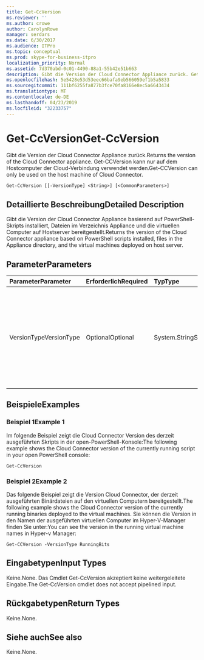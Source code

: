 ```yaml
---
title: Get-CcVersion
ms.reviewer: ''
ms.author: crowe
author: CarolynRowe
manager: serdars
ms.date: 6/30/2017
ms.audience: ITPro
ms.topic: conceptual
ms.prod: skype-for-business-itpro
localization_priority: Normal
ms.assetid: 7d370abd-0c01-4490-88a1-55b42e51b663
description: Gibt die Version der Cloud Connector Appliance zurück. Get-CCVersion kann nur auf dem Hostcomputer der Cloud-Verbindung verwendet werden.
ms.openlocfilehash: 5e5428e53d53eec66bafa9eb566059ef1b5a5833
ms.sourcegitcommit: 111bf6255fa877b3fce70fa8166e8ec5a6643434
ms.translationtype: MT
ms.contentlocale: de-DE
ms.lasthandoff: 04/23/2019
ms.locfileid: "32233757"
---
```

# <a name="get-ccversion"></a><span data-ttu-id="bfebd-104">Get-CcVersion</span><span class="sxs-lookup"><span data-stu-id="bfebd-104">Get-CcVersion</span></span>
 
<span data-ttu-id="bfebd-105">Gibt die Version der Cloud Connector Appliance zurück.</span><span class="sxs-lookup"><span data-stu-id="bfebd-105">Returns the version of the Cloud Connector appliance.</span></span> <span data-ttu-id="bfebd-106">Get-CCVersion kann nur auf dem Hostcomputer der Cloud-Verbindung verwendet werden.</span><span class="sxs-lookup"><span data-stu-id="bfebd-106">Get-CCVersion can only be used on the host machine of Cloud Connector.</span></span>
  
```
Get-CcVersion [[-VersionType] <String>] [<CommonParameters>]
```

## <a name="detailed-description"></a><span data-ttu-id="bfebd-107">Detaillierte Beschreibung</span><span class="sxs-lookup"><span data-stu-id="bfebd-107">Detailed Description</span></span>

<span data-ttu-id="bfebd-108">Gibt die Version der Cloud Connector Appliance basierend auf PowerShell-Skripts installiert, Dateien im Verzeichnis Appliance und die virtuellen Computer auf Hostserver bereitgestellt.</span><span class="sxs-lookup"><span data-stu-id="bfebd-108">Returns the version of the Cloud Connector appliance based on PowerShell scripts installed, files in the Appliance directory, and the virtual machines deployed on host server.</span></span>
  
## <a name="parameters"></a><span data-ttu-id="bfebd-109">Parameter</span><span class="sxs-lookup"><span data-stu-id="bfebd-109">Parameters</span></span>

|<span data-ttu-id="bfebd-110">**Parameter**</span><span class="sxs-lookup"><span data-stu-id="bfebd-110">**Parameter**</span></span>|<span data-ttu-id="bfebd-111">**Erforderlich**</span><span class="sxs-lookup"><span data-stu-id="bfebd-111">**Required**</span></span>|<span data-ttu-id="bfebd-112">**Typ**</span><span class="sxs-lookup"><span data-stu-id="bfebd-112">**Type**</span></span>|<span data-ttu-id="bfebd-113">**Beschreibung**</span><span class="sxs-lookup"><span data-stu-id="bfebd-113">**Description**</span></span>|
|:-----|:-----|:-----|:-----|
|<span data-ttu-id="bfebd-114">VersionType</span><span class="sxs-lookup"><span data-stu-id="bfebd-114">VersionType</span></span>  <br/> |<span data-ttu-id="bfebd-115">Optional</span><span class="sxs-lookup"><span data-stu-id="bfebd-115">Optional</span></span>  <br/> |<span data-ttu-id="bfebd-116">System.String</span><span class="sxs-lookup"><span data-stu-id="bfebd-116">System.String</span></span>  <br/> |<span data-ttu-id="bfebd-117">Typ der Version.</span><span class="sxs-lookup"><span data-stu-id="bfebd-117">Type of version.</span></span> <span data-ttu-id="bfebd-118">Wert des Parameters kann RunningScripts, RunningBits, BackupBits oder alle entsprechen.</span><span class="sxs-lookup"><span data-stu-id="bfebd-118">Value of parameter can be RunningScripts, RunningBits, BackupBits or All.</span></span> <span data-ttu-id="bfebd-119">Standardwert ist RunningScripts.</span><span class="sxs-lookup"><span data-stu-id="bfebd-119">Default value is RunningScripts.</span></span>  <br/> |
   
## <a name="examples"></a><span data-ttu-id="bfebd-120">Beispiele</span><span class="sxs-lookup"><span data-stu-id="bfebd-120">Examples</span></span>
<span data-ttu-id="bfebd-121"><a name="Examples"> </a></span><span class="sxs-lookup"><span data-stu-id="bfebd-121"></span></span>

### <a name="example-1"></a><span data-ttu-id="bfebd-122">Beispiel 1</span><span class="sxs-lookup"><span data-stu-id="bfebd-122">Example 1</span></span>

<span data-ttu-id="bfebd-123">Im folgende Beispiel zeigt die Cloud Connector Version des derzeit ausgeführten Skripts in der open-PowerShell-Konsole:</span><span class="sxs-lookup"><span data-stu-id="bfebd-123">The following example shows the Cloud Connector version of the currently running script in your open PowerShell console:</span></span>
  
```
Get-CcVersion
```

### <a name="example-2"></a><span data-ttu-id="bfebd-124">Beispiel 2</span><span class="sxs-lookup"><span data-stu-id="bfebd-124">Example 2</span></span>

<span data-ttu-id="bfebd-125">Das folgende Beispiel zeigt die Version Cloud Connector, der derzeit ausgeführten Binärdateien auf den virtuellen Computern bereitgestellt.</span><span class="sxs-lookup"><span data-stu-id="bfebd-125">The following example shows the Cloud Connector version of the currently running binaries deployed to the virtual machines.</span></span> <span data-ttu-id="bfebd-126">Sie können die Version in den Namen der ausgeführten virtuellen Computer im Hyper-V-Manager finden Sie unter:</span><span class="sxs-lookup"><span data-stu-id="bfebd-126">You can see the version in the running virtual machine names in Hyper-v Manager:</span></span>
  
```
Get-CCVersion -VersionType RunningBits
```

## <a name="input-types"></a><span data-ttu-id="bfebd-127">Eingabetypen</span><span class="sxs-lookup"><span data-stu-id="bfebd-127">Input Types</span></span>
<span data-ttu-id="bfebd-128"><a name="Examples"> </a></span><span class="sxs-lookup"><span data-stu-id="bfebd-128"></span></span>

<span data-ttu-id="bfebd-129">Keine.</span><span class="sxs-lookup"><span data-stu-id="bfebd-129">None.</span></span> <span data-ttu-id="bfebd-130">Das Cmdlet Get-CcVersion akzeptiert keine weitergeleitete Eingabe.</span><span class="sxs-lookup"><span data-stu-id="bfebd-130">The Get-CcVersion cmdlet does not accept pipelined input.</span></span>
  
## <a name="return-types"></a><span data-ttu-id="bfebd-131">Rückgabetypen</span><span class="sxs-lookup"><span data-stu-id="bfebd-131">Return Types</span></span>
<span data-ttu-id="bfebd-132"><a name="Examples"> </a></span><span class="sxs-lookup"><span data-stu-id="bfebd-132"></span></span>

<span data-ttu-id="bfebd-133">Keine.</span><span class="sxs-lookup"><span data-stu-id="bfebd-133">None.</span></span>
  
## <a name="see-also"></a><span data-ttu-id="bfebd-134">Siehe auch</span><span class="sxs-lookup"><span data-stu-id="bfebd-134">See also</span></span>
<span data-ttu-id="bfebd-135"><a name="Examples"> </a></span><span class="sxs-lookup"><span data-stu-id="bfebd-135"></span></span>

<span data-ttu-id="bfebd-136">Keine.</span><span class="sxs-lookup"><span data-stu-id="bfebd-136">None.</span></span>
  

